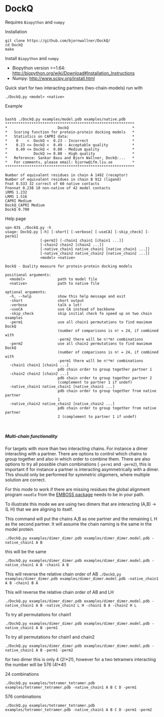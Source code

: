 # DockQ
Requires `Biopython` and `numpy` 

Installation
```
git clone https://github.com/bjornwallner/DockQ/
cd DockQ
make
```
Install `Biopython` and `numpy` 
- Biopython version >=1.64: http://biopython.org/wiki/Download#Installation_Instructions
- Numpy: http://www.scipy.org/install.html


Quick start for two interacting partners (two-chain-models) run with

`./DockQ.py <model> <native>`

Example

```

bash$ ./DockQ.py examples/model.pdb examples/native.pdb
***********************************************************
*                       DockQ                             *
*   Scoring function for protein-protein docking models   *
*   Statistics on CAPRI data:                             *
*    0    <  DockQ <  0.23 - Incorrect                    *
*    0.23 <= DockQ <  0.49 - Acceptable quality           *
*    0.49 <= DockQ <  0.80 - Medium quality               *
*            DockQ >= 0.80 - High quality                 *
*   Reference: Sankar Basu and Bjorn Wallner, DockQ:...   *
*   For comments, please email: bjornw@ifm.liu.se         *
***********************************************************

Number of equivalent residues in chain A 1492 (receptor)
Number of equivalent residues in chain B 912 (ligand)
Fnat 0.533 32 correct of 60 native contacts
Fnonnat 0.238 10 non-native of 42 model contacts
iRMS 1.232
LRMS 1.516
CAPRI Medium
DockQ_CAPRI Medium
DockQ 0.700

```

Help page
```
vpn-83$ ./DockQ.py -h
usage: DockQ.py [-h] [-short] [-verbose] [-useCA] [-skip_check] [-perm1]
                [-perm2] [-chain1 chain1 [chain1 ...]]
                [-chain2 chain2 [chain2 ...]]
                [-native_chain1 native_chain1 [native_chain1 ...]]
                [-native_chain2 native_chain2 [native_chain2 ...]]
                <model> <native>

DockQ - Quality measure for protein-protein docking models

positional arguments:
  <model>               path to model file
  <native>              path to native file

optional arguments:
  -h, --help            show this help message and exit
  -short                short output
  -verbose              talk a lot!
  -useCA                use CA instead of backbone
  -skip_check           skip initial check fo speed up on two chain examples
  -perm1                use all chain1 permutations to find maximum DockQ
                        (number of comparisons is n! = 24, if combined with
                        -perm2 there will be n!*m! combinations
  -perm2                use all chain2 permutations to find maximum DockQ
                        (number of comparisons is n! = 24, if combined with
                        -perm1 there will be n!*m! combinations
  -chain1 chain1 [chain1 ...]
                        pdb chain order to group together partner 1
  -chain2 chain2 [chain2 ...]
                        pdb chain order to group together partner 2
                        (complement to partner 1 if undef)
  -native_chain1 native_chain1 [native_chain1 ...]
                        pdb chain order to group together from native partner
                        1
  -native_chain2 native_chain2 [native_chain2 ...]
                        pdb chain order to group together from native partner
                        2 (complement to partner 1 if undef)
			
			
```


##### Multi-chain functionality

For targets with more than two interacting chains. For instance a
dimer interacting with a partner. There are options to control which
chains to group together and also in which order to combine
them. There are also options to try all possible chain combinations
(`-perm1` and `-perm2`), this is important if for instance a partner is interacting
asymmetrically with a dimer. This should only be performed for
symmetric oligomers, where multiple solution are correct.

For this mode to work if there are missing residues the global
alignment program `needle` from the [EMBOSS
package](http://emboss.sourceforge.net/download/) needs to be in your
path.

To illustrate this mode we are using two dimers that are
interacting (A,B) -> (L H) that we are aligning to itself.

This command will put the chains A,B as one partner and the
remaining L H as the second partner. It will assume the chain
naming is the same in the model protein.

`./DockQ.py examples/dimer_dimer.pdb examples/dimer_dimer.model.pdb -native_chain1 A B`

this will be the same

`./DockQ.py examples/dimer_dimer.pdb examples/dimer_dimer.model.pdb -native_chain1 A B -chain1 A B`

This will reverse the relative chain order of AB
`./DockQ.py examples/dimer_dimer.pdb examples/dimer_dimer.model.pdb -native_chain1 A B -chain1 B A`

This will reverse the relative chain order of AB and LH

`./DockQ.py examples/dimer_dimer.pdb examples/dimer_dimer.model.pdb -native_chain1 A B -native_chain2 L H -chain1 B A -chain2 H L`

To try all permutations for chain1

`./DockQ.py examples/dimer_dimer.pdb examples/dimer_dimer.model.pdb -native_chain1 A B -perm1`

To try all permutations for chain1 and chain2

`./DockQ.py examples/dimer_dimer.pdb examples/dimer_dimer.model.pdb -native_chain1 A B -perm1 -perm2`

for two dimer this is only 4 (2!*2!), however for a two tetramers
interacting the number will be 576 (4!*4!)

24 combinations

`./DockQ.py examples/tetramer_tetramer.pdb examples/tetramer_tetramer.pdb -native_chain1 A B C D -perm1`

576 combinations

`./DockQ.py examples/tetramer_tetramer.pdb examples/tetramer_tetramer.pdb -native_chain1 A B C D -perm1 -perm2`


